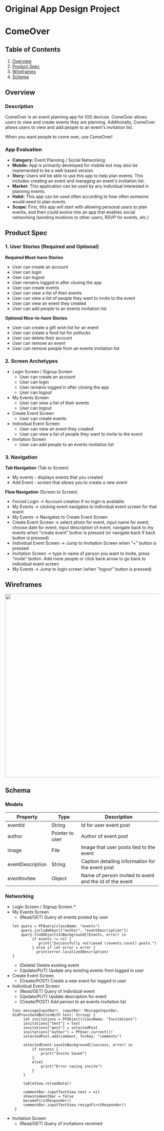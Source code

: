 Original App Design Project
===

# ComeOver

## Table of Contents
1. [Overview](#Overview)
1. [Product Spec](#Product-Spec)
1. [Wireframes](#Wireframes)
2. [Schema](#Schema)

## Overview
### Description
ComeOver is an event planning app for IOS devices. ComeOver allows users to view and create events they are planning. Additionally, ComeOver allows users to view and add people to an event's invitation list. 

When you want people to come over, use ComeOver!

### App Evaluation
- **Category:** Event Planning / Social Networking
- **Mobile:** App is primarily developed for mobile but may also be implemented to be a web based version.
- **Story:** Users will be able to use this app to help plan events. This includes creating an event and managing an event's invitation list.
- **Market:** This application can be used by any individual interested in planning events.
- **Habit:** This app can be used often according to how often someone would need to plan events.
- **Scope:** First, this app will start with allowing personal users to plan events, and then could evolve into an app that enables social networking (sending invations to other users, RSVP for events, etc.)

## Product Spec

### 1. User Stories (Required and Optional)

**Required Must-have Stories**

* User can create an account
* User can login 
* User can logout 
* User remains logged in after closing the app 
* User can create events 
* User can view a list of their events 
* User can view a list of people they want to invite to the event
* User can view an event they created
* User can add people to an events invitation list

**Optional Nice-to-have Stories**

* User can create a gift wish list for an event
* User can create a food list for potlucks
* User can delete their account
* User can remove an event
* User can remove people from an events invitation list

### 2. Screen Archetypes

* Login Screen / Signup Screen
    * User can create an account
    * User can login 
    * User remains logged in after closing the app
    * User can logout
* My Events Screen
    * User can view a list of their events
    * User can logout
* Create Event Screen
    * User can create events
* Individual Event Screen
    * User can view an event they created 
    * User can view a list of people they want to invite to the event
* Invitation Screen
    * User can add people to an events invitation list 
   

### 3. Navigation

**Tab Navigation** (Tab to Screen)

* My events - displays events that you created
* Add Event - screen that allows you to create a new event

**Flow Navigation** (Screen to Screen)

* Forced Login -> Account creation if no login is available
* My Events -> clicking event navigates to individual event screen for that event
* My Events -> Navigates to Create Event Screen 
* Create Event Screen -> select photo for event, input name for event, choose date for event, input description of event, navigate back to my events when "create event" button is pressed (or navigate back if back button is pressed)
* Individual Event Screen -> Jump to Invitation Screen when "+" button is pressed 
* Invitation Screen -> type in name of person you want to invite, press "invite" button. Add more people or click back arrow to go back to individual event screen
* My Events -> Jump to login screen (when "logout" button is pressed) 

## Wireframes
<img src="https://i.imgur.com/wMvwAuh.png" width=600>

## Schema 
### Models
| Property | Type | Description |
| --- | --- | --- |
| eventId | String | Id for user event post |
| author | Pointer to user | Author of event post |
| image | File | Image that user posts tied to the event |
| eventDescription | String | Caption detailing information for the event post |
| eventInvitee | Object | Name of person invited to event and the Id of the event |
### Networking
* Login Screen / Signup Screen
   * 
* My Events Screen
   * (Read/GET) Query all events posted by user
   ```
   let query = PFQuery(className: "events")
       query.includeKeys(["author", "eventDescription"])
       query.findObjectsInBackground{(Events, error) in
            if events != nil {
               print("Successfully retrieved \(events.count) posts.")
            } else if let error = error {
              print(error.localizedDescription)
   }
   ```
   * (Delete) Delete existing event
   * (Update/PUT) Update any existing events from logged in user
* Create Event Screen
   * (Create/POST) Create a new event for logged in user
* Individual Event Screen
   * (Read/GET) Query of individual event
   * (Update/PUT) Update description for event
   * (Create/POST) Add person to an events invitation list
   ```
   func messageInputBar(_ inputBar: MessageInputBar, didPressSendButtonWith text: String) {
        let invitations = PFObject(className: "Invitations")
        invitations["text"] = text
        invitations["post"] = selectedPost
        invitations["author"] = PFUser.current()!
        selectedPost.add(comment, forKey: "comments")

        selectedEvent.saveInBackground{(success, error) in
            if success {
                print("Invite Saved")
            }
            else{
                print("Error saving invite")
            }
        }
        
        tableView.reloadData()
        
        commentBar.inputTextView.text = nil
        showsCommentBar = false
        becomeFirstResponder()
        commentBar.inputTextView.resignFirstResponder()
    }
   ```
* Invitation Screen
   * (Read/GET) Query of invitations received
